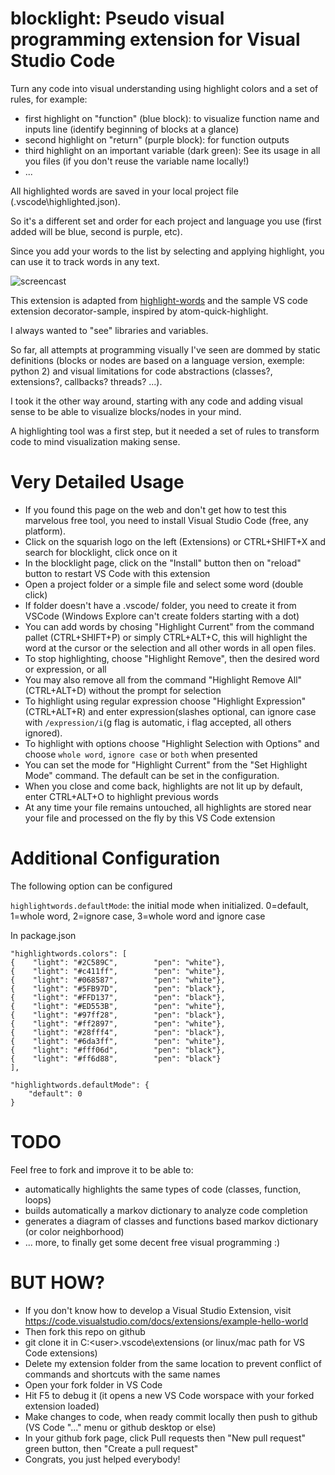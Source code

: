 # blocklight: Pseudo visual programming extension for Visual Studio Code
Turn any code into visual understanding using highlight colors and a set of rules, for example:
* first highlight on "function" (blue block): to visualize function name and inputs line (identify beginning of blocks at a glance)
* second highlight on "return" (purple block): for function outputs
* third highlight on an  important variable (dark green): See its usage in all you files (if you don't reuse the variable name locally!)
* ...

All highlighted words are saved in your local project file (.vscode\highlighted.json).

So it's a different set and order for each project and language you use (first added will be blue, second is purple, etc).

Since you add your words to the list by selecting and applying highlight, you can use it to track words in any text.

![screencast](https://github.com/rsbondi/highlight-words/raw/master/images/highlight.gif)

This extension is adapted from [highlight-words](https://github.com/rsbondi/highlight-words) and the sample VS code extension decorator-sample, inspired by atom-quick-highlight.

I always wanted to "see" libraries and variables.

So far, all attempts at programming visually I've seen are dommed by static definitions (blocks or nodes are based on a language version, exemple: python 2) and visual limitations for code abstractions (classes?, extensions?, callbacks? threads? ...).

I took it the other way around, starting with any code and adding visual sense to be able to visualize blocks/nodes in your mind.

A highlighting tool was a first step, but it needed a set of rules to transform code to mind visualization making sense.

# Very Detailed Usage

* If you found this page on the web and don't get how to test this marvelous free tool, you need to install Visual Studio Code (free, any platform).
* Click on the squarish logo on the left (Extensions) or CTRL+SHIFT+X and search for blocklight, click once on it
* In the blocklight page, click on the "Install" button then on "reload" button to restart VS Code with this extension
* Open a project folder or a simple file and select some word (double click)
* If folder doesn't have a .vscode/ folder, you need to create it from VSCode (Windows Explore can't create folders starting with a dot)
* You can add words by chosing "Highlight Current" from the command pallet (CTRL+SHIFT+P) or simply CTRL+ALT+C, this will highlight the word at the cursor or the selection and all other words in all open files.
* To stop highlighting, choose "Highlight Remove", then the desired word or expression, or all
* You may also remove all from the command "Highlight Remove All" (CTRL+ALT+D) without the prompt for selection
* To highlight using regular expression choose "Highlight Expression" (CTRL+ALT+R) and enter expression(slashes optional, can ignore case with `/expression/i`(g flag is automatic, i flag accepted, all others ignored).  
* To highlight with options choose "Highlight Selection with Options" and choose `whole word`, `ignore case` or `both` when presented
* You can set the mode for "Highlight Current" from the "Set Highlight Mode" command.  The default can be set in the configuration.
* When you close and come back, highlights are not lit up by default, enter CTRL+ALT+O to highlight previous words
* At any time your file remains untouched, all highlights are stored near your file and processed on the fly by this VS Code extension

# Additional Configuration
The following option can be configured

`highlightwords.defaultMode`: the initial mode when initialized. 0=default, 1=whole word, 2=ignore case, 3=whole word and ignore case

In package.json
```
"highlightwords.colors": [
{    "light": "#2C589C",        "pen": "white"},
{    "light": "#c411ff",        "pen": "white"},
{    "light": "#068587",        "pen": "white"},
{    "light": "#5FB97D",        "pen": "black"},
{    "light": "#FFD137",        "pen": "black"},
{    "light": "#ED553B",        "pen": "white"},
{    "light": "#97ff28",        "pen": "black"},
{    "light": "#ff2897",        "pen": "white"},
{    "light": "#28fff4",        "pen": "black"},
{    "light": "#6da3ff",        "pen": "white"},
{    "light": "#fff06d",        "pen": "black"},
{    "light": "#ff6d88",        "pen": "black"}
],

"highlightwords.defaultMode": {
    "default": 0
}

```


# TODO
Feel free to fork and improve it to be able to:
* automatically highlights the same types of code (classes, function, loops)
* builds automatically a markov dictionary to analyze code completion
* generates a diagram of classes and functions based markov dictionary (or color neighborhood)
* ... more, to finally get some decent free visual programming :)

# BUT HOW?
* If you don't know how to develop a Visual Studio Extension, visit https://code.visualstudio.com/docs/extensions/example-hello-world
* Then fork this repo on github
* git clone it in C:\<user>\.vscode\extensions (or linux/mac path for VS Code extensions)
* Delete my extension folder from the same location to prevent conflict of commands and shortcuts with the same names
* Open your fork folder in VS Code
* Hit F5 to debug it (it opens a new VS Code worspace with your forked extension loaded)
* Make changes to code, when ready commit locally then push to github (VS Code "..." menu or github desktop or else)
* In your github fork page, click Pull requests then "New pull request" green button, then "Create a pull request"
* Congrats, you just helped everybody!
